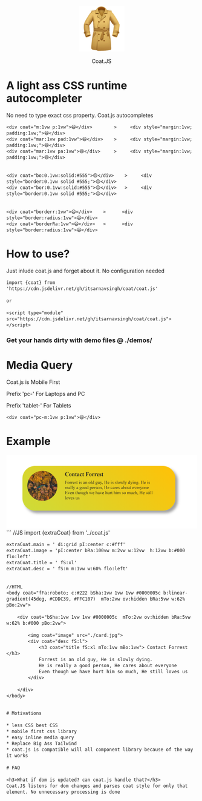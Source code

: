 
<p align="center">
    <img src='./logo.png'>
</p>
<p align="center">Coat.JS</p>

# A light ass CSS runtime autocompleter
No need to type exact css property. Coat.js autocompletes

```
<div coat="m:1vw p:1vw">😄</div>        >     <div style="margin:1vw; padding:1vw;">😄</div>
<div coat="mar:1vw pad:1vw">😄</div>    >     <div style="margin:1vw; padding:1vw;">😄</div>
<div coat="mar:1vw pa:1vw">😄</div>     >     <div style="margin:1vw; padding:1vw;">😄</div>


<div coat="bo:0.1vw:solid:#555">😄</div>    >     <div style="border:0.1vw solid #555;">😄</div>
<div coat="bor:0.1vw:solid:#555">😄</div>   >     <div style="border:0.1vw solid #555;">😄</div>


<div coat="borderr:1vw">😄</div>    >      <div style="border:radius:1vw">😄</div>
<div coat="borderRa:1vw">😄</div>   >      <div style="border:radius:1vw">😄</div>

```

# How to use?

Just inlude coat.js and forget about it. No configuration needed

```
import {coat} from 'https://cdn.jsdelivr.net/gh/itsarnavsingh/coat/coat.js'

or

<script type="module" src="https://cdn.jsdelivr.net/gh/itsarnavsingh/coat/coat.js"> </script>

```
<h3>Get your hands dirty with demo files @ ./demos/</h3>

# Media Query
Coat.js is Mobile First

Prefix 'pc-' For Laptops and PC

Prefix 'tablet-' For Tablets

```
<div coat="pc-m:1vw p:1vw">😄</div>  
```

# Example
<img src='./demo.png'>
```
    //JS
    import {extraCoat} from '../coat.js'

    extraCoat.main = ' di:grid pI:center c:#fff'
    extraCoat.image = 'pI:center bRa:100vw m:2vw w:12vw  h:12vw b:#000 flo:left'
    extraCoat.title = ' fS:xl'
    extraCoat.desc = ' fS:m m:1vw w:60% flo:left'


    //HTML
    <body coat="fFa:roboto; c:#222 bSha:1vw 1vw 1vw #0000005c b:linear-gradient(45deg, #CDDC39, #FFC107)  mTo:2vw ov:hidden bRa:5vw w:62% pBo:2vw">

        <div coat="bSha:1vw 1vw 1vw #0000005c  mTo:2vw ov:hidden bRa:5vw w:62% b:#000 pBo:2vw">
            
            <img coat="image" src="./card.jpg">
            <div coat="desc fS:l">
                <h3 coat="title fS:xl mTo:1vw mBo:1vw"> Contact Forrest </h3>
                Forrest is an old guy, He is slowly dying.
                He is really a good person, He cares about everyone
                Even though we have hurt him so much, He still loves us
            </div>
        
        </div>
    </body>
```

# Motivations

* less CSS best CSS
* mobile first css library
* easy inline media query
* Replace Big Ass Tailwind 
* coat.js is compatible will all component library because of the way it works

# FAQ

<h3>What if dom is updated? can coat.js handle that?</h3>
Coat.JS listens for dom changes and parses coat style for only that element. No unnecessary processing is done 